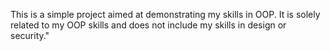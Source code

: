 This is a simple project aimed at demonstrating my skills in OOP. It is solely related to my OOP skills and does not include my skills in design or security."
